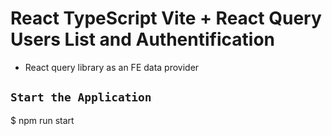 # React TypeScript Vite + React Query Users List and Authentification

- React query library as an FE data provider

## `Start the Application`

$ npm run start
